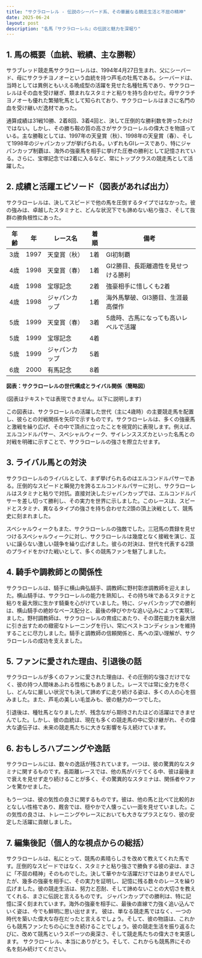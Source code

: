 ```yaml
---
title: "サクラローレル - 伝説のシーバード系、その華麗なる競走生活と不屈の精神"
date: 2025-06-24
layout: post
description: "名馬『サクラローレル』の伝説と魅力を深堀り"
---
```


## 1. 馬の概要（血統、戦績、主な勝鞍）

サラブレッド競走馬サクラローレルは、1994年4月27日生まれ、父にシーバード、母にサクラチヨノオーという血統を持つ芦毛の牡馬である。シーバードは、当時としては異例ともいえる晩成型の活躍を見せた名種牡馬であり、サクラローレルはその血を受け継ぎ、類まれなスタミナと粘りを持ち合わせた。母サクラチヨノオーも優れた繁殖牝馬として知られており、サクラローレルはまさに名門の血を受け継いだ逸材であった。

通算成績は31戦10勝、2着8回、3着4回と、決して圧倒的な勝利数を誇ったわけではない。しかし、その勝ち鞍の質の高さがサクラローレルの偉大さを物語っている。主な勝鞍としては、1997年の天皇賞（秋）、1998年の天皇賞（春）、そして1998年のジャパンカップが挙げられる。いずれもGIレースであり、特にジャパンカップ制覇は、海外の強豪馬を相手に挙げた圧巻の勝利として記憶されている。さらに、宝塚記念では2着に入るなど、常にトップクラスの競走馬として活躍した。


## 2. 成績と活躍エピソード（図表があれば出力）

サクラローレルは、決してスピードで他の馬を圧倒するタイプではなかった。彼の強みは、卓越したスタミナと、どんな状況下でも諦めない粘り強さ、そして抜群の勝負根性にあった。

| 年齢 | 年   | レース名             | 着順 | 備考                                     |
|-----|-----|----------------------|-----|------------------------------------------|
| 3歳  | 1997 | 天皇賞（秋）         | 1着 | GI初制覇                                 |
| 4歳  | 1998 | 天皇賞（春）         | 1着 | GI2勝目、長距離適性を見せつける勝利       |
| 4歳  | 1998 | 宝塚記念             | 2着 | 強豪相手に惜しくも2着                   |
| 4歳  | 1998 | ジャパンカップ        | 1着 | 海外馬撃破、GI3勝目、生涯最高傑作          |
| 5歳  | 1999 | 天皇賞（春）         | 3着 | 5歳時、古馬になっても高いレベルで活躍     |
| 5歳  | 1999 | 宝塚記念             | 4着 |  |
| 5歳  | 1999 | ジャパンカップ        | 5着 |  |
| 6歳  | 2000 | 有馬記念             | 8着 |  |


**図表：サクラローレルの世代構成とライバル関係（簡略図）**

(図表はテキストでは表現できません。以下に説明します)

この図表は、サクラローレルの活躍した世代（主に4歳時）の主要競走馬を配置し、彼らとの対戦関係を矢印で示すものです。サクラローレルは、多くの強豪馬と激戦を繰り広げ、その中で頂点に立ったことを視覚的に表現します。例えば、エルコンドルパサー、スペシャルウィーク、サイレンススズカといった名馬との対戦を明確に示すことで、サクラローレルの強さを際立たせます。


## 3. ライバル馬との対決

サクラローレルのライバルとして、まず挙げられるのはエルコンドルパサーである。圧倒的なスピードと瞬発力を誇るエルコンドルパサーに対し、サクラローレルはスタミナと粘りで対抗。直接対決したジャパンカップでは、エルコンドルパサーを差し切って勝利し、その実力を世界に示しました。このレースは、スピードとスタミナ、異なるタイプの強さを持ち合わせた2頭の頂上決戦として、競馬史に刻まれました。

スペシャルウィークもまた、サクラローレルの強敵でした。三冠馬の貫録を見せつけるスペシャルウィークに対し、サクラローレルは幾度となく接戦を演じ、互いに譲らない激しい競争を繰り広げました。彼らの対決は、世代を代表する2頭のプライドをかけた戦いとして、多くの競馬ファンを魅了しました。


## 4. 騎手や調教師との関係性

サクラローレルは、騎手に横山典弘騎手、調教師に野村彰彦調教師を迎えました。横山騎手は、サクラローレルの能力を熟知し、その持ち味であるスタミナと粘りを最大限に生かす騎乗を心がけていました。特に、ジャパンカップでの勝利は、横山騎手の絶妙なペース配分と、最後の伸びやかな追い込みによって実現しました。野村調教師は、サクラローレルの育成にあたり、その潜在能力を最大限に引き出すための緻密なトレーニングを行い、常にベストコンディションを維持することに尽力しました。騎手と調教師の信頼関係と、馬への深い理解が、サクラローレルの成功を支えました。


## 5. ファンに愛された理由、引退後の話

サクラローレルが多くのファンに愛された理由は、その圧倒的な強さだけでなく、彼の持つ人間味あふれる性格にもありました。レースでは常に全力を尽くし、どんなに厳しい状況でも決して諦めずに走り続ける姿は、多くの人の心を掴みました。また、芦毛の美しい毛並みも、彼の魅力の一つでした。

引退後は、種牡馬となりましたが、残念ながら期待されたほどの活躍はできませんでした。しかし、彼の血統は、現在も多くの競走馬の中に受け継がれ、その偉大な遺伝子は、未来の競走馬たちに大きな影響を与え続けています。


## 6. おもしろハプニングや逸話

サクラローレルには、数々の逸話が残されています。一つは、彼の驚異的なスタミナに関するものです。長距離レースでは、他の馬がバテてくる中、彼は最後まで衰えを見せず走り続けることが多く、その驚異的なスタミナは、関係者やファンを驚かせました。

もう一つは、彼の気性の良さに関するものです。彼は、他の馬と比べて比較的おとなしい性格であり、厩舎では、穏やかで人懐っこい一面を見せていました。この気性の良さは、トレーニングやレースにおいても大きなプラスとなり、彼の安定した活躍に貢献しました。


## 7. 編集後記（個人的な視点からの総括）

サクラローレルは、私にとって、競馬の素晴らしさを改めて教えてくれた馬です。圧倒的なスピードではなく、スタミナと粘り強さで勝負する彼の姿は、まさに「不屈の精神」そのものでした。決して華やかな活躍だけではありませんでしたが、幾多の強豪を相手に、その実力を証明し、記憶に残る数々のレースを繰り広げました。彼の競走生活は、努力と忍耐、そして諦めないことの大切さを教えてくれる、まさに伝説と言えるものです。  ジャパンカップでの勝利は、特に記憶に深く刻まれています。海外の強豪を相手に、最後の直線で力強く追い込んでいく姿は、今でも鮮明に思い出せます。  彼は、単なる競走馬ではなく、一つの時代を築いた偉大な存在だったと言えるでしょう。そして、彼の物語は、これからも競馬ファンたちの心に生き続けることでしょう。彼の競走生活を振り返るたびに、改めて競馬というスポーツの奥深さ、そして競走馬たちの偉大さを実感します。  サクラローレル、本当にありがとう。そして、これからも競馬界にその名を刻み続けてください。
